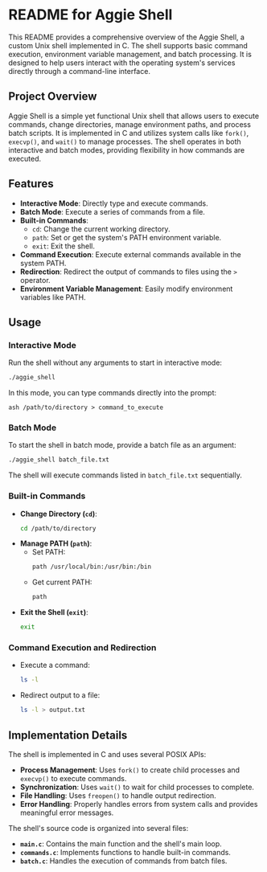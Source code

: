 # README for Aggie Shell

This README provides a comprehensive overview of the Aggie Shell, a custom Unix shell implemented in C. The shell supports basic command execution, environment variable management, and batch processing. It is designed to help users interact with the operating system's services directly through a command-line interface.

## Project Overview

Aggie Shell is a simple yet functional Unix shell that allows users to execute commands, change directories, manage environment paths, and process batch scripts. It is implemented in C and utilizes system calls like `fork()`, `execvp()`, and `wait()` to manage processes. The shell operates in both interactive and batch modes, providing flexibility in how commands are executed.

## Features

- **Interactive Mode**: Directly type and execute commands.
- **Batch Mode**: Execute a series of commands from a file.
- **Built-in Commands**:
  - `cd`: Change the current working directory.
  - `path`: Set or get the system's PATH environment variable.
  - `exit`: Exit the shell.
- **Command Execution**: Execute external commands available in the system PATH.
- **Redirection**: Redirect the output of commands to files using the `>` operator.
- **Environment Variable Management**: Easily modify environment variables like PATH.

## Usage

### Interactive Mode

Run the shell without any arguments to start in interactive mode:

```bash
./aggie_shell
```

In this mode, you can type commands directly into the prompt:

```
ash /path/to/directory > command_to_execute
```

### Batch Mode

To start the shell in batch mode, provide a batch file as an argument:

```bash
./aggie_shell batch_file.txt
```

The shell will execute commands listed in `batch_file.txt` sequentially.

### Built-in Commands

- **Change Directory (`cd`)**:
  ```bash
  cd /path/to/directory
  ```
- **Manage PATH (`path`)**:
  - Set PATH:
    ```bash
    path /usr/local/bin:/usr/bin:/bin
    ```
  - Get current PATH:
    ```bash
    path
    ```
- **Exit the Shell (`exit`)**:
  ```bash
  exit
  ```

### Command Execution and Redirection

- Execute a command:
  ```bash
  ls -l
  ```
- Redirect output to a file:
  ```bash
  ls -l > output.txt
  ```

## Implementation Details

The shell is implemented in C and uses several POSIX APIs:

- **Process Management**: Uses `fork()` to create child processes and `execvp()` to execute commands.
- **Synchronization**: Uses `wait()` to wait for child processes to complete.
- **File Handling**: Uses `freopen()` to handle output redirection.
- **Error Handling**: Properly handles errors from system calls and provides meaningful error messages.

The shell's source code is organized into several files:

- **`main.c`**: Contains the main function and the shell's main loop.
- **`commands.c`**: Implements functions to handle built-in commands.
- **`batch.c`**: Handles the execution of commands from batch files.
